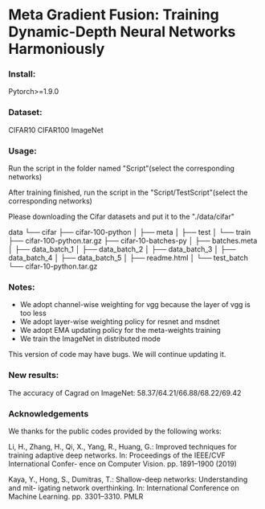 # Meta Gradient Fusion: Training Dynamic-Depth Neural Networks Harmoniously



### Install:

Pytorch>=1.9.0

### Dataset: 

CIFAR10 CIFAR100 ImageNet



### Usage:

Run the script in the folder named "Script"(select the corresponding networks)

After training finished, run the script in the "Script/TestScript"(select the corresponding networks)

Please downloading the Cifar datasets and put it to the "./data/cifar"

data
└── cifar
    ├── cifar-100-python
    │   ├── meta
    │   ├── test
    │   └── train
    ├── cifar-100-python.tar.gz
    ├── cifar-10-batches-py
    │   ├── batches.meta
    │   ├── data_batch_1
    │   ├── data_batch_2
    │   ├── data_batch_3
    │   ├── data_batch_4
    │   ├── data_batch_5
    │   ├── readme.html
    │   └── test_batch
    └── cifar-10-python.tar.gz

### Notes:

- We adopt channel-wise weighting for vgg because the layer of vgg is too less
- We adopt layer-wise weighting policy for resnet and msdnet
- We adopt EMA updating policy for the meta-weights training
- We train the ImageNet in distributed mode

This version of code may have bugs.  We will continue updating it. 

### New results:
The accuracy of Cagrad on ImageNet:
58.37/64.21/66.88/68.22/69.42


### Acknowledgements

We thanks for the public codes provided by the following works:

Li, H., Zhang, H., Qi, X., Yang, R., Huang, G.: Improved techniques for training
adaptive deep networks. In: Proceedings of the IEEE/CVF International Confer-
ence on Computer Vision. pp. 1891–1900 (2019)

Kaya, Y., Hong, S., Dumitras, T.: Shallow-deep networks: Understanding and mit-
igating network overthinking. In: International Conference on Machine Learning.
pp. 3301–3310. PMLR



